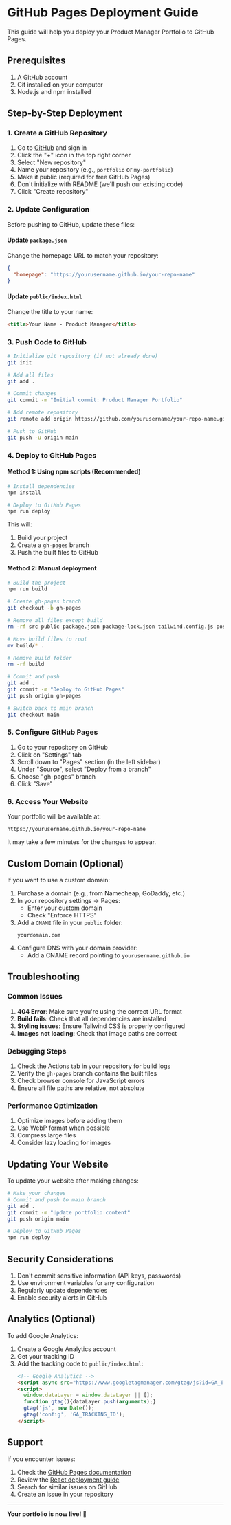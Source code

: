 # GitHub Pages Deployment Guide

This guide will help you deploy your Product Manager Portfolio to GitHub Pages.

## Prerequisites

1. A GitHub account
2. Git installed on your computer
3. Node.js and npm installed

## Step-by-Step Deployment

### 1. Create a GitHub Repository

1. Go to [GitHub](https://github.com) and sign in
2. Click the "+" icon in the top right corner
3. Select "New repository"
4. Name your repository (e.g., `portfolio` or `my-portfolio`)
5. Make it public (required for free GitHub Pages)
6. Don't initialize with README (we'll push our existing code)
7. Click "Create repository"

### 2. Update Configuration

Before pushing to GitHub, update these files:

#### Update `package.json`
Change the homepage URL to match your repository:
```json
{
  "homepage": "https://yourusername.github.io/your-repo-name"
}
```

#### Update `public/index.html`
Change the title to your name:
```html
<title>Your Name - Product Manager</title>
```

### 3. Push Code to GitHub

```bash
# Initialize git repository (if not already done)
git init

# Add all files
git add .

# Commit changes
git commit -m "Initial commit: Product Manager Portfolio"

# Add remote repository
git remote add origin https://github.com/yourusername/your-repo-name.git

# Push to GitHub
git push -u origin main
```

### 4. Deploy to GitHub Pages

#### Method 1: Using npm scripts (Recommended)

```bash
# Install dependencies
npm install

# Deploy to GitHub Pages
npm run deploy
```

This will:
1. Build your project
2. Create a `gh-pages` branch
3. Push the built files to GitHub

#### Method 2: Manual deployment

```bash
# Build the project
npm run build

# Create gh-pages branch
git checkout -b gh-pages

# Remove all files except build
rm -rf src public package.json package-lock.json tailwind.config.js postcss.config.js README.md .gitignore

# Move build files to root
mv build/* .

# Remove build folder
rm -rf build

# Commit and push
git add .
git commit -m "Deploy to GitHub Pages"
git push origin gh-pages

# Switch back to main branch
git checkout main
```

### 5. Configure GitHub Pages

1. Go to your repository on GitHub
2. Click on "Settings" tab
3. Scroll down to "Pages" section (in the left sidebar)
4. Under "Source", select "Deploy from a branch"
5. Choose "gh-pages" branch
6. Click "Save"

### 6. Access Your Website

Your portfolio will be available at:
```
https://yourusername.github.io/your-repo-name
```

It may take a few minutes for the changes to appear.

## Custom Domain (Optional)

If you want to use a custom domain:

1. Purchase a domain (e.g., from Namecheap, GoDaddy, etc.)
2. In your repository settings → Pages:
   - Enter your custom domain
   - Check "Enforce HTTPS"
3. Add a `CNAME` file in your `public` folder:
   ```
   yourdomain.com
   ```
4. Configure DNS with your domain provider:
   - Add a CNAME record pointing to `yourusername.github.io`

## Troubleshooting

### Common Issues

1. **404 Error**: Make sure you're using the correct URL format
2. **Build fails**: Check that all dependencies are installed
3. **Styling issues**: Ensure Tailwind CSS is properly configured
4. **Images not loading**: Check that image paths are correct

### Debugging Steps

1. Check the Actions tab in your repository for build logs
2. Verify the `gh-pages` branch contains the built files
3. Check browser console for JavaScript errors
4. Ensure all file paths are relative, not absolute

### Performance Optimization

1. Optimize images before adding them
2. Use WebP format when possible
3. Compress large files
4. Consider lazy loading for images

## Updating Your Website

To update your website after making changes:

```bash
# Make your changes
# Commit and push to main branch
git add .
git commit -m "Update portfolio content"
git push origin main

# Deploy to GitHub Pages
npm run deploy
```

## Security Considerations

1. Don't commit sensitive information (API keys, passwords)
2. Use environment variables for any configuration
3. Regularly update dependencies
4. Enable security alerts in GitHub

## Analytics (Optional)

To add Google Analytics:

1. Create a Google Analytics account
2. Get your tracking ID
3. Add the tracking code to `public/index.html`:
   ```html
   <!-- Google Analytics -->
   <script async src="https://www.googletagmanager.com/gtag/js?id=GA_TRACKING_ID"></script>
   <script>
     window.dataLayer = window.dataLayer || [];
     function gtag(){dataLayer.push(arguments);}
     gtag('js', new Date());
     gtag('config', 'GA_TRACKING_ID');
   </script>
   ```

## Support

If you encounter issues:

1. Check the [GitHub Pages documentation](https://pages.github.com/)
2. Review the [React deployment guide](https://create-react-app.dev/docs/deployment/)
3. Search for similar issues on GitHub
4. Create an issue in your repository

---

**Your portfolio is now live! 🎉** 